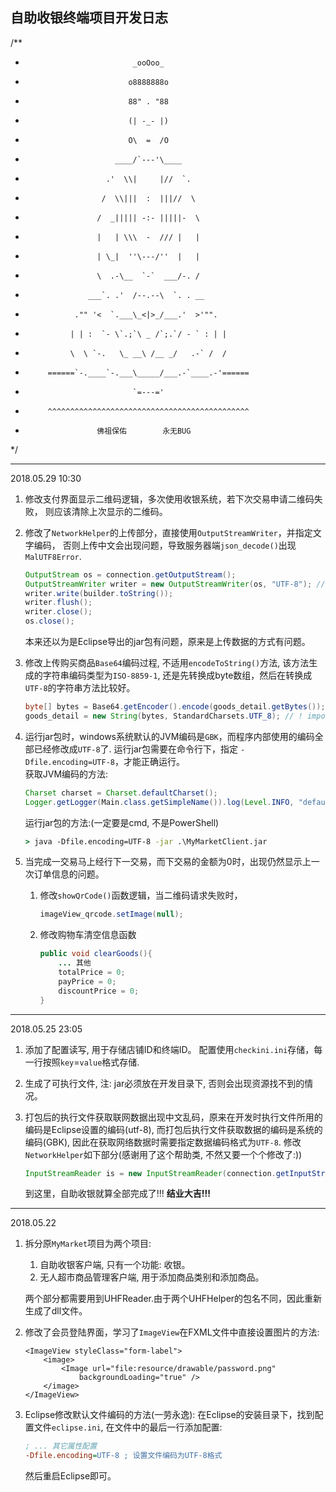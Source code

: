 
## 自助收银终端项目开发日志

/**
 *                             _ooOoo_
 *                            o8888888o
 *                            88" . "88
 *                            (| -_- |)
 *                            O\  =  /O
 *                         ____/`---'\____
 *                       .'  \\|     |//  `.
 *                      /  \\|||  :  |||//  \
 *                     /  _||||| -:- |||||-  \
 *                     |   | \\\  -  /// |   |
 *                     | \_|  ''\---/''  |   |
 *                     \  .-\__  `-`  ___/-. /
 *                   ___`. .'  /--.--\  `. . __
 *                ."" '<  `.___\_<|>_/___.'  >'"".
 *               | | :  `- \`.;`\ _ /`;.`/ - ` : | |
 *               \  \ `-.   \_ __\ /__ _/   .-` /  /
 *          ======`-.____`-.___\_____/___.-`____.-'======
 *                             `=---='
 *          ^^^^^^^^^^^^^^^^^^^^^^^^^^^^^^^^^^^^^^^^^^^^^
 *                     佛祖保佑        永无BUG
*/

-------------------------------------------------

2018.05.29 10:30

1. 修改支付界面显示二维码逻辑，多次使用收银系统，若下次交易申请二维码失败，
	则应该清除上次显示的二维码。

2. 修改了`NetworkHelper`的上传部分，直接使用`OutputStreamWriter`，并指定文字编码，
	否则上传中文会出现问题，导致服务器端`json_decode()`出现`MalUTF8Error`.
	```java
	OutputStream os = connection.getOutputStream();
	OutputStreamWriter writer = new OutputStreamWriter(os, "UTF-8"); // 使用这个, 指定输出数据的编码
	writer.write(builder.toString());
	writer.flush();
	writer.close();
	os.close();
	```
	本来还以为是Eclipse导出的jar包有问题，原来是上传数据的方式有问题。
	
3. 修改上传购买商品`Base64`编码过程, 不适用`encodeToString()`方法, 该方法生成的字符串编码类型为`ISO-8859-1`,
	还是先转换成byte数组，然后在转换成`UTF-8`的字符串方法比较好。
	```java
	byte[] bytes = Base64.getEncoder().encode(goods_detail.getBytes()); // !important, 使用这个, encodeToString()使用的编码是  ISO-8859-1.
	goods_detail = new String(bytes, StandardCharsets.UTF_8); // ! important
	```
	
4. 运行jar包时，windows系统默认的JVM编码是`GBK`，而程序内部使用的编码全部已经修改成`UTF-8`了.
	运行jar包需要在命令行下，指定 `-Dfile.encoding=UTF-8`，才能正确运行。</br>
	获取JVM编码的方法:
	```java
	Charset charset = Charset.defaultCharset();
	Logger.getLogger(Main.class.getSimpleName()).log(Level.INFO, "default charset :" +charset);
	```
	运行jar包的方法:(一定要是cmd, 不是PowerShell)
	```cmd
	> java -Dfile.encoding=UTF-8 -jar .\MyMarketClient.jar
	```
	
5. 当完成一交易马上经行下一交易，而下交易的金额为0时，出现仍然显示上一次订单信息的问题。
	1. 修改`showQrCode()`函数逻辑，当二维码请求失败时，
		```java
		imageView_qrcode.setImage(null);
		```
	2. 修改购物车清空信息函数
		```java
		public void clearGoods(){
			... 其他
			totalPrice = 0;
			payPrice = 0;
			discountPrice = 0;
		}
		```

-------------------------------------------------

2018.05.25 23:05

1. 添加了配置读写, 用于存储店铺ID和终端ID。
	配置使用`checkini.ini`存储，每一行按照`key`=`value`格式存储.
	
2. 生成了可执行文件, 注: jar必须放在开发目录下, 否则会出现资源找不到的情况。

3. 打包后的执行文件获取联网数据出现中文乱码，原来在开发时执行文件所用的编码是Eclipse设置的编码(utf-8),
	而打包后执行文件获取数据的编码是系统的编码(GBK), 因此在获取网络数据时需要指定数据编码格式为`UTF-8`.
	修改`NetworkHelper`如下部分(感谢用了这个帮助类, 不然又要一个个修改了:))
	```java
	InputStreamReader is = new InputStreamReader(connection.getInputStream(), "UTF-8");// 必须指定编码, 否则接收的数据乱码
	```
	
	到这里，自助收银就算全部完成了!!!
	**结业大吉!!!**
	
-------------------------------------------------

2018.05.22

1. 拆分原`MyMarket`项目为两个项目: 
	1. 自助收银客户端, 只有一个功能: 收银。
	2. 无人超市商品管理客户端, 用于添加商品类别和添加商品。
	
	两个部分都需要用到UHFReader.由于两个UHFHelper的包名不同，因此重新生成了dll文件。

2. 修改了会员登陆界面，学习了`ImageView`在FXML文件中直接设置图片的方法:
	```fxml
	<ImageView styleClass="form-label">
		<image>
			<Image url="file:resource/drawable/password.png"
				backgroundLoading="true" />
		</image>
	</ImageView>
	```

3. Eclipse修改默认文件编码的方法(一劳永逸):
	在Eclipse的安装目录下，找到配置文件`eclipse.ini`, 在文件中的最后一行添加配置:
	```ini
	; ... 其它属性配置
	-Dfile.encoding=UTF-8 ; 设置文件编码为UTF-8格式
	```
	然后重启Eclipse即可。
